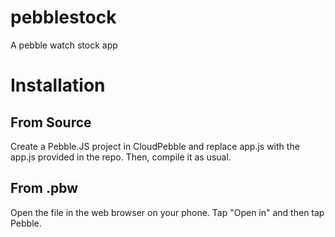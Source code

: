 # pebblestock
A pebble watch stock app 

# Installation

## From Source

Create a Pebble.JS project in CloudPebble and replace app.js with the app.js provided in the repo. Then, compile it as usual.

## From .pbw

Open the file in the web browser on your phone. Tap "Open in" and then tap Pebble. 
